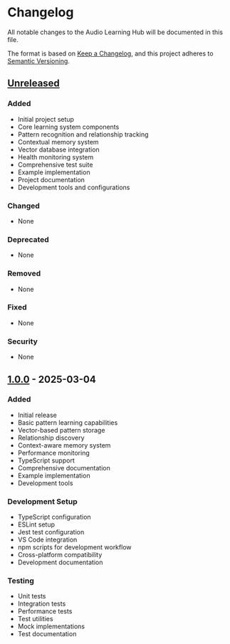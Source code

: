# Changelog

All notable changes to the Audio Learning Hub will be documented in this file.

The format is based on [Keep a Changelog](https://keepachangelog.com/en/1.0.0/),
and this project adheres to [Semantic Versioning](https://semver.org/spec/v2.0.0.html).

## [Unreleased]

### Added
- Initial project setup
- Core learning system components
- Pattern recognition and relationship tracking
- Contextual memory system
- Vector database integration
- Health monitoring system
- Comprehensive test suite
- Example implementation
- Project documentation
- Development tools and configurations

### Changed
- None

### Deprecated
- None

### Removed
- None

### Fixed
- None

### Security
- None

## [1.0.0] - 2025-03-04

### Added
- Initial release
- Basic pattern learning capabilities
- Vector-based pattern storage
- Relationship discovery
- Context-aware memory system
- Performance monitoring
- TypeScript support
- Comprehensive documentation
- Example implementation
- Development tools

### Development Setup
- TypeScript configuration
- ESLint setup
- Jest test configuration
- VS Code integration
- npm scripts for development workflow
- Cross-platform compatibility
- Development documentation

### Testing
- Unit tests
- Integration tests
- Performance tests
- Test utilities
- Mock implementations
- Test documentation

[Unreleased]: https://github.com/yourusername/audio-learning-hub/compare/v1.0.0...HEAD
[1.0.0]: https://github.com/yourusername/audio-learning-hub/releases/tag/v1.0.0
